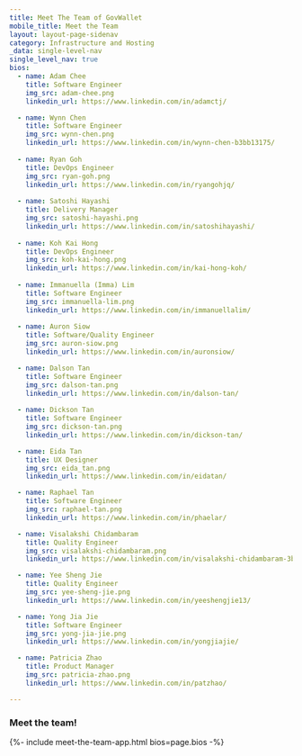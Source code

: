 ```yaml
---
title: Meet The Team of GovWallet
mobile_title: Meet the Team
layout: layout-page-sidenav
category: Infrastructure and Hosting
_data: single-level-nav
single_level_nav: true
bios:
  - name: Adam Chee
    title: Software Engineer
    img_src: adam-chee.png
    linkedin_url: https://www.linkedin.com/in/adamctj/

  - name: Wynn Chen
    title: Software Engineer
    img_src: wynn-chen.png
    linkedin_url: https://www.linkedin.com/in/wynn-chen-b3bb13175/
    
  - name: Ryan Goh
    title: DevOps Engineer
    img_src: ryan-goh.png
    linkedin_url: https://www.linkedin.com/in/ryangohjq/
    
  - name: Satoshi Hayashi
    title: Delivery Manager
    img_src: satoshi-hayashi.png
    linkedin_url: https://www.linkedin.com/in/satoshihayashi/
    
  - name: Koh Kai Hong
    title: DevOps Engineer
    img_src: koh-kai-hong.png
    linkedin_url: https://www.linkedin.com/in/kai-hong-koh/
    
  - name: Immanuella (Imma) Lim
    title: Software Engineer
    img_src: immanuella-lim.png
    linkedin_url: https://www.linkedin.com/in/immanuellalim/   
   
  - name: Auron Siow
    title: Software/Quality Engineer
    img_src: auron-siow.png
    linkedin_url: https://www.linkedin.com/in/auronsiow/

  - name: Dalson Tan
    title: Software Engineer
    img_src: dalson-tan.png
    linkedin_url: https://www.linkedin.com/in/dalson-tan/
    
  - name: Dickson Tan
    title: Software Engineer
    img_src: dickson-tan.png
    linkedin_url: https://www.linkedin.com/in/dickson-tan/

  - name: Eida Tan
    title: UX Designer
    img_src: eida_tan.png
    linkedin_url: https://www.linkedin.com/in/eidatan/

  - name: Raphael Tan 
    title: Software Engineer
    img_src: raphael-tan.png
    linkedin_url: https://www.linkedin.com/in/phaelar/

  - name: Visalakshi Chidambaram
    title: Quality Engineer
    img_src: visalakshi-chidambaram.png
    linkedin_url: https://www.linkedin.com/in/visalakshi-chidambaram-3b2712b9/

  - name: Yee Sheng Jie
    title: Quality Engineer
    img_src: yee-sheng-jie.png
    linkedin_url: https://www.linkedin.com/in/yeeshengjie13/

  - name: Yong Jia Jie
    title: Software Engineer
    img_src: yong-jia-jie.png
    linkedin_url: https://www.linkedin.com/in/yongjiajie/

  - name: Patricia Zhao
    title: Product Manager
    img_src: patricia-zhao.png
    linkedin_url: https://www.linkedin.com/in/patzhao/

---
```


### Meet the team!
{%- include meet-the-team-app.html bios=page.bios -%}
